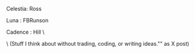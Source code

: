 Celestia: Ross

Luna : FBRunson

Cadence : Hill
\\


\\
(Stuff I think about without trading, coding, or writing ideas."" as X post)